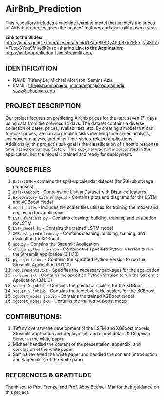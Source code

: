 # AirBnb_Prediction
This repository includes a machine learning model that predicts the prices of AirBnb properties given the houses' features and availability over a year.

**Link to the Slides:** https://docs.google.com/presentation/d/1ZJtg86SDy4PtLH7bZK5IrIjNsI3L7cVFLtcx3Yuq9MI/edit?usp=sharing
**Link to the Application:** https://airbnbprediction-lstm.streamlit.app/

## IDENTIFICATION
* NAME: Tiffany Le, Michael Morrison, Samina Aziz
* EMAIL: tifle@chapman.edu, mimorrison@chapman.edu, saziz@chapman.edu

## PROJECT DESCRIPTION
Our project focuses on predicting Airbnb prices for the next seven (7) days using data from the previous 14 days. The dataset contains a diverse collection of dates, prices, availabilities, etc. By creating a model that can forecast prices, we can accomplish tasks involving time series analysis, investment analysis, and other time-series-related applications. Additionally, this project's sub goal is the classification of a host's response time based on various factors. This subgoal was not incorporated in the application, but the model is trained and ready for deployment.

## SOURCE FILES
1. `Data\LSTM` - contains the split-up calendar dataset (for GitHub storage purposes)
2. `Data\XGBoost` - Contains the Listing Dataset with Distance features
3. `Exploratory Data Analysis` - Contains plots and diagrams for the LSTM and XGBoost model
4. `model_files` - Includes the scaler files utilized for training the model and deploying the application
5. `LSTM_forecast.py` - Contains cleaning, building, training, and evaluation for LSTM
6. `LSTM_model.h5` - Contains the trained LSTM model
7. `XGBoost_prediction.py` - Contains cleaning, building, training, and evaluation for XGBoost
8. `app.py` - Contains the Streamlit Application
9. `change.python-version` - Contains the specified Python Version to run the Streamlit Application (3.11.10)
10. `pyproject.toml` - Contains the specified Python Version to run the Streamlit Application (3.11.10)
11. `requirements.txt` - Specifies the necessary packages for the application
12. `runtime.txt` - Contains the specified Python Version to run the Streamlit Application (3.11.10)
13. `scaler_X.joblib` - Contains the predictor scalers for the XGBoost
14. `scaler_y.joblib` - Contains the target variable scalers for the XGBoost
15. `xgboost_model.joblib` - Contains the trained XGBoost model
16. `xgboost_model.pkl` - Contains the trained XGBoost model

## CONTRIBUTIONS:
1. Tiffany oversaw the development of the LSTM and XGBoost models, Streamlit application and deployment, and model details & Chapman Server in the white paper.
2. Michael handled the content of the presentation, appendix, and conclusion of the white paper.
3. Samina reviewed the white paper and handled the content (introduction and Sagemaker) of the white paper.

## REFERENCES & GRATITUDE
Thank you to Prof. Frenzel and Prof. Abby Bechtel-Mar for their guidance on this project.
